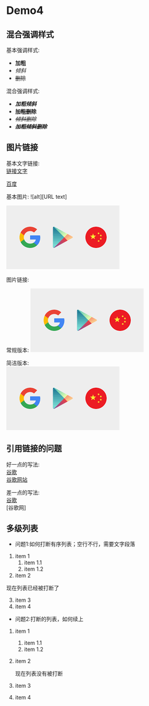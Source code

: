 # Demo4

## 混合强调样式

基本强调样式:

- **加粗**
- *倾斜*
- ~~删除~~

混合强调样式:

- ***加粗倾斜***
- **~~加粗删除~~**
- *~~倾斜删除~~*
- ***~~加粗倾斜删除~~***

## 图片链接

基本文字链接:  
    [链接文字](URL)

[百度](http://www.baidu.com)

基本图片:
    ![alt][URL text]  
    
![](images/google.png)

图片链接:

常规版本:
[![](images/google.png)](https://www.google.com.hk/)

简洁版本:  
[![][GoogleLogo]][google]

## 引用链接的问题

好一点的写法:  
[谷歌][google]  
[谷歌网站][google]

差一点的写法:  
[谷歌]  
[谷歌网]
 
 
 ## 多级列表
 
 - 问题1:如何打断有序列表；空行不行，需要文字段落
 
1. item 1
   1. item 1.1
   2. item 1.2
2. item 2


现在列表已经被打断了
 
 
3. item 3 
4. item 4
 
  - 问题2:打断的列表，如何续上
 
1. item 1
   1. item 1.1
   2. item 1.2
2. item 2
 
      现在列表没有被打断
 
3. item 3 
4. item 4
 
<!-- 以下是本文的链接 -->
[google]: https://www.google.com.hk/
[GoogleLogo]: images/google.png
[谷歌]: https://www.google.com.hk/
[谷歌网站]: https://www.google.com.hk/



